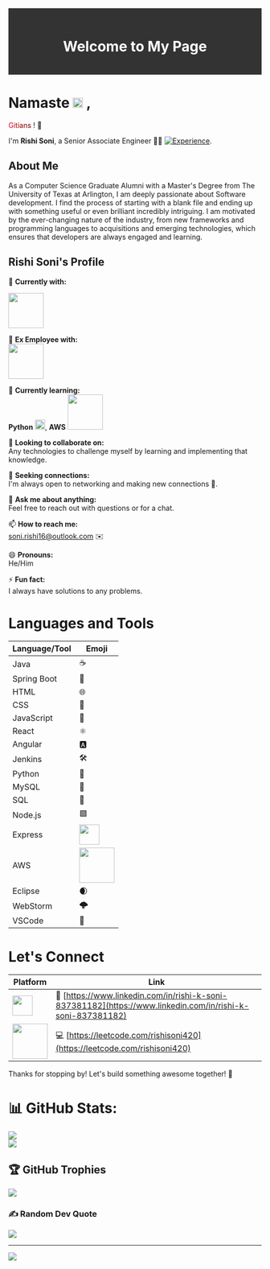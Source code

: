 <div style="background-color: #333; color: white; text-align: center; padding: 20px;">
    <h1 style="animation: slideDown 1s ease-in-out;">Welcome to My Page</h1>
</div>

# Namaste  <img src="https://em-content.zobj.net/source/apple/118/flag-for-india_1f1ee-1f1f3.png" alt="Indian Flag" style="width: 20px;"> , 
  <span style="color: #DD0031">G</span><span style="color: #C3002F">i</span><span style="color: #B31000">t</span><span style="color: #A30000">i</span><span style="color: #930000">a</span><span style="color: #830000">n</span><span style="color: #730000">s</span>
! 👋



 I'm **Rishi Soni**, a Senior Associate Engineer 👨‍💻 [![Experience](https://img.shields.io/badge/Experience-2%20years%2010%20months-yellow)](https://github.com/rishisoni90).


## About Me 

As a Computer Science Graduate Alumni with a Master's Degree from The University of Texas at Arlington, I am deeply passionate about Software development. I find the process of starting with a blank file and ending up with something useful or even brilliant incredibly intriguing. I am motivated by the ever-changing nature of the industry, from new frameworks and programming languages to acquisitions and emerging technologies, which ensures that developers are always engaged and learning.


## Rishi Soni's Profile


👷 **Currently with:**  

<img src="https://imgs.search.brave.com/L54bSJIf2qkv9s2246WxsddS6VH0w9syyyBnrCuetj4/rs:fit:860:0:0/g:ce/aHR0cHM6Ly91cGxv/YWQud2lraW1lZGlh/Lm9yZy93aWtpcGVk/aWEvY29tbW9ucy85/Lzk4L0NhcGl0YWxf/T25lX2xvZ28uc3Zn.svg" style="width: 70px;">

🔭 **Ex Employee with:**  
<img src = "https://imgs.search.brave.com/IFZ4OyrLP6pDJ3WxwWA4Qcvmf9RgztlUFa_Vlog-AzQ/rs:fit:860:0:0/g:ce/aHR0cHM6Ly9sb2dv/ZG93bmxvYWQub3Jn/L3dwLWNvbnRlbnQv/dXBsb2Fkcy8yMDE0/LzAyL2ZvcmQtbG9n/by0yLnBuZw" style="width: 70px;">

🌱 **Currently learning:**  
**Python** <img src="https://imgs.search.brave.com/M-FiGkB1jPVADW6xtp-i7TJcdhipqz463z8s2cuR3WY/rs:fit:860:0:0/g:ce/aHR0cHM6Ly9hc3Nl/dHMuc3RpY2twbmcu/Y29tL2ltYWdlcy81/ODQ4MTUyZmNlZjEw/MTRjMGI1ZTQ5Njcu/cG5n" style="width: 20px;">,  **AWS** <img src="https://imgs.search.brave.com/9uNE7c9fShntsklc0OvPd6xPFMTzdKTMhnNH2pmwv4Q/rs:fit:860:0:0/g:ce/aHR0cHM6Ly93d3cu/cG5nYWxsLmNvbS93/cC1jb250ZW50L3Vw/bG9hZHMvMTMvQVdT/LUxvZ28tUE5HLnBu/Zw" style="width: 70px;">

👯 **Looking to collaborate on:**  
Any technologies to challenge myself by learning and implementing that knowledge.

🤔 **Seeking connections:**  
I'm always open to networking and making new connections 🔗.

💬 **Ask me about anything:**  
Feel free to reach out with questions or for a chat.

📫 **How to reach me:**  
[soni.rishi16@outlook.com](mailto:soni.rishi16@outlook.com) ✉️

😄 **Pronouns:**  
He/Him

⚡ **Fun fact:**  
I always have solutions to any problems.

# Languages and Tools

| Language/Tool | Emoji |
|---------------|-------|
| Java          | ☕️    |
| Spring Boot   | 🍃    |
| HTML          | 🌐    |
| CSS           | 🎨    |
| JavaScript    | 📜    |
| React         | ⚛️    |
| Angular       | 🅰️    |
| Jenkins       | 🛠️    |
| Python        | 🐍    |
| MySQL         | 🐬    |
| SQL           | 💽    |
| Node.js       | 🟩    |
| Express       |  <img src="https://imgs.search.brave.com/EiHtXoRNT_ULqB91OImMEcgf6MKxXU88W-4-Yl0UuQs/rs:fit:860:0:0/g:ce/aHR0cHM6Ly9jbG91/ZC5naXRodWJ1c2Vy/Y29udGVudC5jb20v/YXNzZXRzLzk1MDEx/Mi8xNDA4MDc0NC85/MjM0ZDUzYS1mNTI0/LTExZTUtOTlkNS03/YjliMTQ1ZmFiODgu/cG5n"  style="width: 40px;">   |
| AWS           | <img src="https://imgs.search.brave.com/9uNE7c9fShntsklc0OvPd6xPFMTzdKTMhnNH2pmwv4Q/rs:fit:860:0:0/g:ce/aHR0cHM6Ly93d3cu/cG5nYWxsLmNvbS93/cC1jb250ZW50L3Vw/bG9hZHMvMTMvQVdT/LUxvZ28tUE5HLnBu/Zw" style="width: 70px;"> |
| Eclipse       | 🌒    |
| WebStorm      | 🌩️    |
| VSCode        | 🧰    |



# Let's Connect

| Platform | Link |
|----------|------|
| <img src="https://imgs.search.brave.com/Z4tzkHgsMw-bIt6x5iWiYUP3cIEOuKvMnPul3MLE70U/rs:fit:860:0:0/g:ce/aHR0cHM6Ly9ibG9n/LndhYWxheHkuY29t/L3dwLWNvbnRlbnQv/dXBsb2Fkcy8yMDIx/LzAxL2luZGV4LnBu/Zw" style="width: 40px;">  | 🔗 [https://www.linkedin.com/in/rishi-k-soni-837381182](https://www.linkedin.com/in/rishi-k-soni-837381182) |
| <img src="https://imgs.search.brave.com/sH_RvQbDhmDKjq1BddxSkWgRBmvPQ7JogCHkwu07G2A/rs:fit:860:0:0/g:ce/aHR0cHM6Ly91cGxv/YWQud2lraW1lZGlh/Lm9yZy93aWtpcGVk/aWEvY29tbW9ucy8w/LzBhL0xlZXRDb2Rl/X0xvZ29fYmxhY2tf/d2l0aF90ZXh0LnN2/Zw.svg" style="width: 70px;"> | 💻 [https://leetcode.com/rishisoni420](https://leetcode.com/rishisoni420) |


Thanks for stopping by! Let's build something awesome together! 🚀




# 📊 GitHub Stats:
![](https://github-readme-stats.vercel.app/api?username=rishisoni90&theme=blueberry&hide_border=false&include_all_commits=false&count_private=false)<br/>
![](https://github-readme-streak-stats.herokuapp.com/?user=rishisoni90&theme=blueberry&hide_border=false)<br/>

## 🏆 GitHub Trophies
![](https://github-profile-trophy.vercel.app/?username=rishisoni90&theme=dracula&no-frame=false&no-bg=true&margin-w=4)

### ✍️ Random Dev Quote
![](https://quotes-github-readme.vercel.app/api?type=horizontal&theme=gruvbox)



---
[![](https://visitcount.itsvg.in/api?id=rishisoni90&icon=0&color=0)](https://visitcount.itsvg.in)


  

